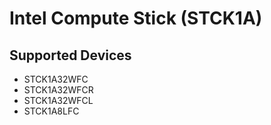 # Intel Compute Stick (STCK1A)

## Supported Devices

* STCK1A32WFC
* STCK1A32WFCR
* STCK1A32WFCL
* STCK1A8LFC
